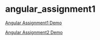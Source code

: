 # angular_assignment1


<a href='https://aashishrawat.github.io/aashish_assign1/assignment1/'>Angular Assignment1 Demo</a>

<a href='https://aashishrawat.github.io/aashish_assign1/assignment2/'>Angular Assignment2 Demo</a>
